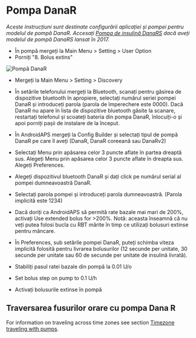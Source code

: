 # Pompa DanaR

*Aceste instrucțiuni sunt destinate configurării aplicației și pompei pentru modelul de pompă DanaR. Accesați [Pompa de insulină DanaRS](./DanaRS-Insulin-Pump) dacă aveți modelul de pompă DanaRS lansat în 2017.*

* În pompă mergeți la Main Menu > Setting > User Option
* Porniți "8. Bolus extins"

![Pompă DanaR](../images/danar1.png)

* Mergeți la Main Menu > Setting > Discovery
* În setările telefonului mergeți la Bluetooth, scanați pentru găsirea de dispozitive bluetooth în apropiere, selectați numărul seriei pompei DanaR și introduceți parola (parola de împerechere este 0000). Dacă DanaR nu apare în lista de dispozitive bluetooth găsite la scanare, restartați telefonul și scoateți bateria din pompa DanaR, înlocuiți-o și apoi porniți pașii de instalare de la început.

* În AndroidAPS mergeți la Config Builder și selectați tipul de pompă DanaR pe care îl aveți (DanaR, DanaR coreeană sau DanaRv2)

* Selectați Menu prin apăsarea celor 3 puncte aflate în partea dreaptă sus. Alegeți Menu prin apăsarea celor 3 puncte aflate în dreapta sus. Alegeți Preferences.
* Alegeți dispozitivul bluetooth DanaR și dați click pe numărul serial al pompei dumneavoastră DanaR.
* Selectați parola pompei și introduceți parola dumneavoastră. (Parola implicită este 1234)
* Dacă doriți ca AndroidAPS să permită rate bazale mai mari de 200%, activați Use extended bolus for >200%. Notă: aceasta înseamnă că nu veți putea folosi bucla cu RBT mărite în timp ce utilizați bolusuri extinse pentru mâncare.
* În Preferences, sub setările pompei DanaR, puteți schimba viteza implicită folosită pentru livrarea bolusurilor (12 secunde per unitate, 30 secunde per unitate sau 60 de secunde per unitate de insulină livrată).
* Stabiliți pasul ratei bazale din pompă la 0.01 U/o
* Set bolus step on pump to 0.1 U/h
* Activați bolusurile extinse în pompă

## Traversarea fusurilor orare cu pompa Dana R

For information on traveling across time zones see section [Timezone traveling with pumps](../Usage/Timezone-traveling.md#danarv2-danars).